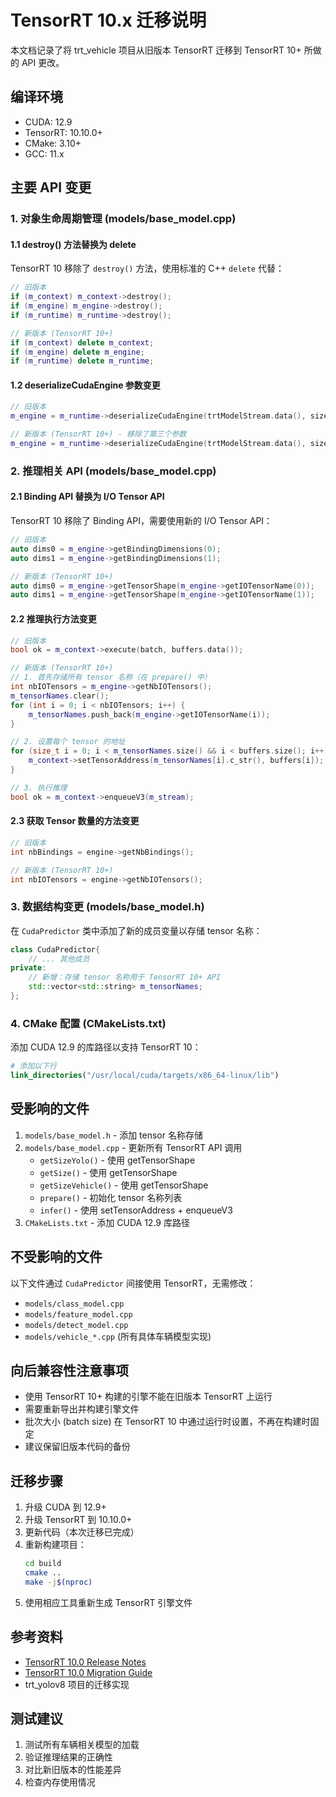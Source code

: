 # TensorRT 10.x 迁移说明

本文档记录了将 trt_vehicle 项目从旧版本 TensorRT 迁移到 TensorRT 10+ 所做的 API 更改。

## 编译环境
- CUDA: 12.9
- TensorRT: 10.10.0+
- CMake: 3.10+
- GCC: 11.x

## 主要 API 变更

### 1. 对象生命周期管理 (models/base_model.cpp)

#### 1.1 destroy() 方法替换为 delete

TensorRT 10 移除了 `destroy()` 方法，使用标准的 C++ `delete` 代替：

```cpp
// 旧版本
if (m_context) m_context->destroy();
if (m_engine) m_engine->destroy();
if (m_runtime) m_runtime->destroy();

// 新版本 (TensorRT 10+)
if (m_context) delete m_context;
if (m_engine) delete m_engine;
if (m_runtime) delete m_runtime;
```

#### 1.2 deserializeCudaEngine 参数变更

```cpp
// 旧版本
m_engine = m_runtime->deserializeCudaEngine(trtModelStream.data(), size, nullptr);

// 新版本 (TensorRT 10+) - 移除了第三个参数
m_engine = m_runtime->deserializeCudaEngine(trtModelStream.data(), size);
```

### 2. 推理相关 API (models/base_model.cpp)

#### 2.1 Binding API 替换为 I/O Tensor API

TensorRT 10 移除了 Binding API，需要使用新的 I/O Tensor API：

```cpp
// 旧版本
auto dims0 = m_engine->getBindingDimensions(0);
auto dims1 = m_engine->getBindingDimensions(1);

// 新版本 (TensorRT 10+)
auto dims0 = m_engine->getTensorShape(m_engine->getIOTensorName(0));
auto dims1 = m_engine->getTensorShape(m_engine->getIOTensorName(1));
```

#### 2.2 推理执行方法变更

```cpp
// 旧版本
bool ok = m_context->execute(batch, buffers.data());

// 新版本 (TensorRT 10+)
// 1. 首先存储所有 tensor 名称（在 prepare() 中）
int nbIOTensors = m_engine->getNbIOTensors();
m_tensorNames.clear();
for (int i = 0; i < nbIOTensors; i++) {
    m_tensorNames.push_back(m_engine->getIOTensorName(i));
}

// 2. 设置每个 tensor 的地址
for (size_t i = 0; i < m_tensorNames.size() && i < buffers.size(); i++) {
    m_context->setTensorAddress(m_tensorNames[i].c_str(), buffers[i]);
}

// 3. 执行推理
bool ok = m_context->enqueueV3(m_stream);
```

#### 2.3 获取 Tensor 数量的方法变更

```cpp
// 旧版本
int nbBindings = engine->getNbBindings();

// 新版本 (TensorRT 10+)
int nbIOTensors = engine->getNbIOTensors();
```

### 3. 数据结构变更 (models/base_model.h)

在 `CudaPredictor` 类中添加了新的成员变量以存储 tensor 名称：

```cpp
class CudaPredictor{
    // ... 其他成员
private:
    // 新增：存储 tensor 名称用于 TensorRT 10+ API
    std::vector<std::string> m_tensorNames;
};
```

### 4. CMake 配置 (CMakeLists.txt)

添加 CUDA 12.9 的库路径以支持 TensorRT 10：

```cmake
# 添加以下行
link_directories("/usr/local/cuda/targets/x86_64-linux/lib")
```

## 受影响的文件

1. `models/base_model.h` - 添加 tensor 名称存储
2. `models/base_model.cpp` - 更新所有 TensorRT API 调用
   - `getSizeYolo()` - 使用 getTensorShape
   - `getSize()` - 使用 getTensorShape
   - `getSizeVehicle()` - 使用 getTensorShape
   - `prepare()` - 初始化 tensor 名称列表
   - `infer()` - 使用 setTensorAddress + enqueueV3
3. `CMakeLists.txt` - 添加 CUDA 12.9 库路径

## 不受影响的文件

以下文件通过 `CudaPredictor` 间接使用 TensorRT，无需修改：
- `models/class_model.cpp`
- `models/feature_model.cpp`
- `models/detect_model.cpp`
- `models/vehicle_*.cpp` (所有具体车辆模型实现)

## 向后兼容性注意事项

- 使用 TensorRT 10+ 构建的引擎不能在旧版本 TensorRT 上运行
- 需要重新导出并构建引擎文件
- 批次大小 (batch size) 在 TensorRT 10 中通过运行时设置，不再在构建时固定
- 建议保留旧版本代码的备份

## 迁移步骤

1. 升级 CUDA 到 12.9+
2. 升级 TensorRT 到 10.10.0+
3. 更新代码（本次迁移已完成）
4. 重新构建项目：
   ```bash
   cd build
   cmake ..
   make -j$(nproc)
   ```
5. 使用相应工具重新生成 TensorRT 引擎文件

## 参考资料

- [TensorRT 10.0 Release Notes](https://docs.nvidia.com/deeplearning/tensorrt/release-notes/)
- [TensorRT 10.0 Migration Guide](https://docs.nvidia.com/deeplearning/tensorrt/archives/)
- trt_yolov8 项目的迁移实现

## 测试建议

1. 测试所有车辆相关模型的加载
2. 验证推理结果的正确性
3. 对比新旧版本的性能差异
4. 检查内存使用情况
